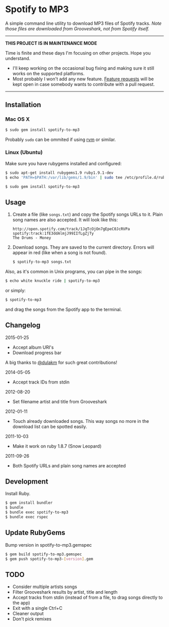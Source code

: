 # Spotify to MP3

A simple command line utility to download MP3 files of Spotify tracks. *Note those files are downloaded from Grooveshark, not from Spotify itself.*

---

**THIS PROJECT IS IN MAINTENANCE MODE**

Time is finite and these days I'm focusing on other projects. Hope you understand.

- I'll keep working on the occasional bug fixing and making sure it still works on the supported platforms.
- Most probably I won't add any new feature. [Feature requests](https://github.com/frosas/spotify-to-mp3/labels/Feature) will be kept open in case somebody wants to contribute with a pull request.

---

## Installation

### Mac OS X

```bash
$ sudo gem install spotify-to-mp3
```

Probably `sudo` can be ommited if using [rvm](http://beginrescueend.com/) or similar.

### Linux (Ubuntu)

Make sure you have rubygems installed and configured:

```bash
$ sudo apt-get install rubygems1.9 ruby1.9.1-dev
$ echo 'PATH=$PATH:/var/lib/gems/1.9/bin' | sudo tee /etc/profile.d/rubygems1.9.sh >/dev/null
```

```bash
$ sudo gem install spotify-to-mp3
```

## Usage

1. Create a file (like `songs.txt`) and copy the Spotify songs URLs to it. Plain song names are also
   accepted. It will look like this:

   ```
   http://open.spotify.com/track/1JqTcOjOn7gEpeC0JcRVPa
   spotify:track:1fE3ddAlmjJ99IIfLgZjTy
   The Drums - Money
   ```

2. Download songs. They are saved to the current directory. Errors will appear in red (like when a song is not found).

   ```bash
   $ spotify-to-mp3 songs.txt
   ```

Also, as it's common in Unix programs, you can pipe in the songs:

```bash
$ echo white knuckle ride | spotify-to-mp3
```

or simply:

```bash
$ spotify-to-mp3
```

and drag the songs from the Spotify app to the terminal.

## Changelog

2015-01-25

- Accept album URI's
- Download progress bar

A big thanks to [@dulakm](https://github.com/dulakm) for such great contributions!

2014-05-05

- Accept track IDs from stdin

2012-08-20

- Set filename artist and title from Grooveshark

2012-01-11

- Touch already downloaded songs. This way songs no more in the download list can be spotted easily.

2011-10-03

- Make it work on ruby 1.8.7 (Snow Leopard)

2011-09-26

- Both Spotify URLs and plain song names are accepted

## Development

Install Ruby.

```bash
$ gem install bundler
$ bundle
$ bundle exec spotify-to-mp3
$ bundle exec rspec
```

## Update RubyGems

Bump version in spotify-to-mp3.gemspec

```bash
$ gem build spotify-to-mp3.gemspec
$ gem push spotify-to-mp3-[version].gem
```

## TODO

- Consider multiple artists songs
- Filter Grooveshark results by artist, title and length
- Accept tracks from stdin (instead of from a file, to drag songs directly to the app)
- Exit with a single Ctrl+C
- Cleaner output
- Don't pick remixes
